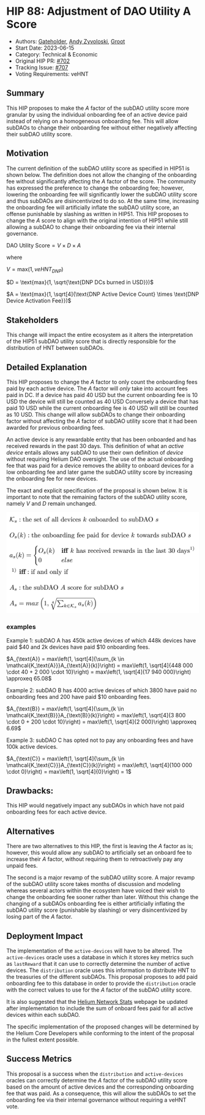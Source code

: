 # HIP 88: Adjustment of DAO Utility A Score

- Authors: [Gateholder](https://github.com/gateholder), [Andy Zyvoloski](https://github.com/heatedlime), [Groot](https://github.com/mawdegroot)
- Start Date: 2023-06-15
- Category: Technical & Economic
- Original HIP PR: [#702](https://github.com/helium/HIP/pull/702)
- Tracking Issue: [#707](https://github.com/helium/HIP/issues/707)
- Voting Requirements: veHNT

## Summary

This HIP proposes to make the $A$ factor of the subDAO utility score more granular by using the individual onboarding fee of an active device paid instead of relying on a homogeneous onboarding fee. This will allow subDAOs to change their onboarding fee without either negatively affecting their subDAO utility score.

## Motivation

The current definition of the subDAO utility score as specified in HIP51 is shown below. The definition does not allow the changing of the onboarding fee without significantly affecting the $A$ factor of the score. The community has expressed the preference to change the onboarding fee; however, lowering the onboarding fee will significantly lower the subDAO utility score and thus subDAOs are disincentivized to do so. At the same time, increasing the onboarding fee will artificially inflate the subDAO utility score, an offense punishable by slashing as written in HIP51. This HIP proposes to change the $A$ score to align with the original intention of HIP51 while still allowing a subDAO to change their onboarding fee via their internal governance.

$\text{DAO Utility Score} = V \times D \times A$

where

$V = \text{max}(1, veHNT_{DNP})$

$D = \text{max}(1, \sqrt{\text{DNP DCs burned in USD}})$

$A = \text{max}(1, \sqrt[4]{\text{DNP Active Device Count} \times \text{DNP Device Activation Fee}})$

## Stakeholders

This change will impact the entire ecosystem as it alters the interpretation of the HIP51 subDAO utility score that is directly responsible for the distribution of HNT between subDAOs.

## Detailed Explanation

This HIP proposes to change the $A$ factor to only count the onboarding fees paid by each active device. The $A$ factor will _only_ take into account fees paid in DC. If a device has paid 40 USD but the current onboarding fee is 10 USD the device will still be counted as 40 USD Conversely a device that has paid 10 USD while the current onboarding fee is 40 USD will still be counted as 10 USD. This change will allow subDAOs to change their onboarding factor without affecting the $A$ factor of subDAO utility score that it had been awarded for previous onboarding fees.

An active device is any rewardable entity that has been onboarded and has received rewards in the past 30 days. This definition of what an _active device_ entails allows any subDAO to use their own definition of _device_ without requiring Helium DAO oversight. The use of the actual onboarding fee that was paid for a device removes the ability to onboard devices for a low onboarding fee and later game the subDAO utility score by increasing the onboarding fee for new devices.

The exact and explicit specification of the proposal is shown below. It is important to note that the remaining factors of the subDAO utility score, namely $V$ and $D$ remain unchanged.

![0088-formulas](files/0088/0088-formulas.png)

### examples

Example 1: subDAO A has 450k active devices of which 448k devices have paid $40 and 2k devices have paid $10 onboarding fees.

$A_{\text{A}} = max\left(1, \sqrt[4]{\sum_{k \in \mathcal{K_\text{A}}}A_{\text{A}}(k)}\right) = max\left(1, \sqrt[4]{448 000 \cdot 40 + 2 000 \cdot 10}\right) = max\left(1, \sqrt[4]{17 940 000}\right) \approxeq 65.08$

Example 2: subDAO B has 4000 active devices of which 3800 have paid no onboarding fees and 200 have paid $10 onboarding fees.

$A_{\text{B}} = max\left(1, \sqrt[4]{\sum_{k \in \mathcal{K_\text{B}}}A_{\text{B}}(k)}\right) = max\left(1, \sqrt[4]{3 800 \cdot 0 + 200 \cdot 10}\right) = max\left(1, \sqrt[4]{2 000}\right) \approxeq 6.69$

Example 3: subDAO C has opted not to pay any onboarding fees and have 100k active devices.

$A_{\text{C}} = max\left(1, \sqrt[4]{\sum_{k \in \mathcal{K_\text{C}}}A_{\text{C}}(k)}\right) = max\left(1, \sqrt[4]{100 000 \cdot 0}\right) = max\left(1, \sqrt[4]{0}\right) = 1$

## Drawbacks:

This HIP would negatively impact any subDAOs in which have not paid onboarding fees for each active device.

## Alternatives

There are two alternatives to this HIP, the first is leaving the $A$ factor as is; however, this would allow any subDAO to artificially set an onboard fee to increase their $A$ factor, without requiring them to retroactively pay any unpaid fees.

The second is a major revamp of the subDAO utility score. A major revamp of the subDAO utility score takes months of discussion and modeling whereas several actors within the ecosystem have voiced their wish to change the onboarding fee sooner rather than later. Without this change the changing of a subDAOs onboarding fee is either artificially inflating the subDAO utility score (punishable by slashing) or very disincentivized by losing part of the $A$ factor.

## Deployment Impact

The implementation of the `active-devices` will have to be altered. The `active-devices` oracle uses a database in which it stores key metrics such as `lastReward` that it can use to correctly determine the number of active devices. The `distribution` oracle uses this information to distribute HNT to the treasuries of the different subDAOs. This proposal proposes to add paid onboarding fee to this database in order to provide the `distribution` oracle with the correct values to use for the $A$ factor of the subDAO utility score.

It is also suggested that the [Helium Network Stats](https://explorer.helium.com/stats) webpage be updated after implementation to include the sum of onboard fees paid for all active devices within each subDAO.

The specific implementation of the proposed changes will be determined by the Helium Core Developers while conforming to the intent of the proposal in the fullest extent possible.

## Success Metrics

This proposal is a success when the `distribution` and `active-devices` oracles can correctly determine the $A$ factor of the subDAO utility score based on the amount of active devices and the corresponding onboarding fee that was paid. As a consequence, this will allow the subDAOs to set the onboarding fee via their internal governance without requiring a veHNT vote.

